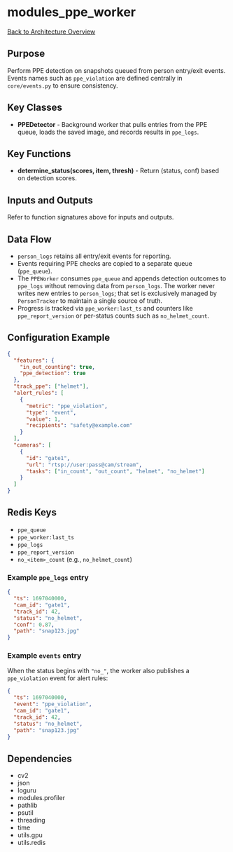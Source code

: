 # modules_ppe_worker
[Back to Architecture Overview](../README.md)

## Purpose
Perform PPE detection on snapshots queued from person entry/exit events.
Events names such as `ppe_violation` are defined centrally in
`core/events.py` to ensure consistency.

## Key Classes
- **PPEDetector** - Background worker that pulls entries from the PPE queue,
  loads the saved image, and records results in `ppe_logs`.

## Key Functions
- **determine_status(scores, item, thresh)** - Return (status, conf) based on detection scores.

## Inputs and Outputs
Refer to function signatures above for inputs and outputs.

## Data Flow
- `person_logs` retains all entry/exit events for reporting.
- Events requiring PPE checks are copied to a separate queue
  (`ppe_queue`).
- The `PPEWorker` consumes `ppe_queue` and appends detection outcomes to
  `ppe_logs` without removing data from `person_logs`.
  The worker never writes new entries to `person_logs`; that set is
  exclusively managed by `PersonTracker` to maintain a single source of
  truth.
- Progress is tracked via `ppe_worker:last_ts` and counters like
  `ppe_report_version` or per-status counts such as `no_helmet_count`.

## Configuration Example
```json
{
  "features": {
    "in_out_counting": true,
    "ppe_detection": true
  },
  "track_ppe": ["helmet"],
  "alert_rules": [
    {
      "metric": "ppe_violation",
      "type": "event",
      "value": 1,
      "recipients": "safety@example.com"
    }
  ],
  "cameras": [
    {
      "id": "gate1",
      "url": "rtsp://user:pass@cam/stream",
      "tasks": ["in_count", "out_count", "helmet", "no_helmet"]
    }
  ]
}
```

## Redis Keys
- `ppe_queue`
- `ppe_worker:last_ts`
- `ppe_logs`
- `ppe_report_version`
- `no_<item>_count` (e.g., `no_helmet_count`)

### Example `ppe_logs` entry
```json
{
  "ts": 1697040000,
  "cam_id": "gate1",
  "track_id": 42,
  "status": "no_helmet",
  "conf": 0.87,
  "path": "snap123.jpg"
}
```

### Example `events` entry
When the status begins with `"no_"`, the worker also publishes a
`ppe_violation` event for alert rules:

```json
{
  "ts": 1697040000,
  "event": "ppe_violation",
  "cam_id": "gate1",
  "track_id": 42,
  "status": "no_helmet",
  "path": "snap123.jpg"
}
```

## Dependencies
- cv2
- json
- loguru
- modules.profiler
- pathlib
- psutil
- threading
- time
- utils.gpu
- utils.redis
